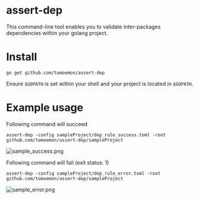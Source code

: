 # assert-dep

This command-line tool enables you to validate inter-packages dependencies within your golang project.

# Install

```shell
go get github.com/tomoemon/assert-dep
```

Ensure `$GOPATH` is set within your shell and your project is located in `$GOPATH`.

# Example usage

Following command will succeed
```shell
assert-dep -config sampleProject/dep_rule_success.toml -root github.com/tomoemon/assert-dep/sampleProject
```
![sample_success.png](https://raw.githubusercontent.com/tomoemon/assert-dep/master/docs/sample_success.png)

Following command will fail (exit status: 1)
```shell
assert-dep -config sampleProject/dep_rule_error.toml -root github.com/tomoemon/assert-dep/sampleProject
```
![sample_error.png](https://raw.githubusercontent.com/tomoemon/assert-dep/master/docs/sample_error.png)
